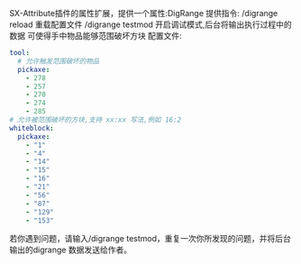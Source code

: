SX-Attribute插件的属性扩展，提供一个属性:DigRange
提供指令:
/digrange reload 重载配置文件
/digrange testmod 开启调试模式,后台将输出执行过程中的数据
可使得手中物品能够范围破坏方块
配置文件:
```yaml
tool:
  # 允许触发范围破坏的物品
  pickaxe:
    - 278
    - 257
    - 270
    - 274
    - 285
# 允许被范围破坏的方块,支持 xx:xx 写法,例如 16:2
whiteblock:
  pickaxe:
    - "1"
    - "4"
    - "14"
    - "15"
    - "16"
    - "21"
    - "56"
    - "87"
    - "129"
    - "153"
```

若你遇到问题，请输入/digrange testmod，重复一次你所发现的问题，并将后台输出的digrange 数据发送给作者。
